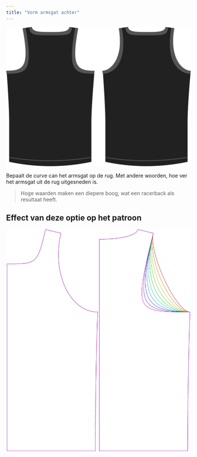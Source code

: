 ```yaml
---
title: "Vorm armsgat achter"
---
```


![De vorm van het armsgat op de rug van Aaron](./backlinebend.svg)

Bepaalt de curve can het armsgat op de rug. Met andere woorden, hoe ver het armsgat uit de rug uitgesneden is.

> Hoge waarden maken een diepere boog, wat een racerback als resultaat heeft.

## Effect van deze optie op het patroon

![Deze afbeelding toont het effect van deze optie door meerdere varianten die een andere waarde hebben voor deze optie te vervangen](aaron_backlinebend_sample.svg "Effect van deze optie op het patroon")
